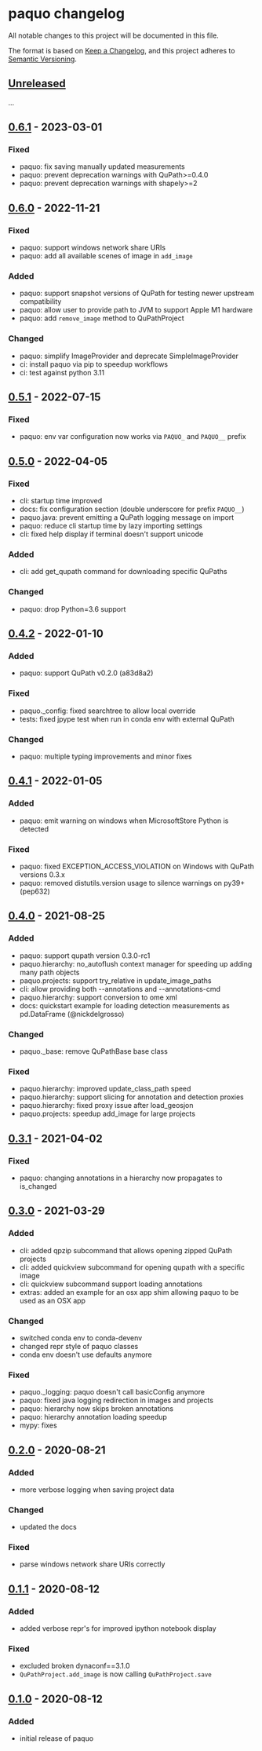 # paquo changelog

All notable changes to this project will be documented in this file.

The format is based on [Keep a Changelog](https://keepachangelog.com/en/1.0.0/),
and this project adheres to [Semantic Versioning](https://semver.org/spec/v2.0.0.html).


## [Unreleased]
...

## [0.6.1] - 2023-03-01
### Fixed
- paquo: fix saving manually updated measurements
- paquo: prevent deprecation warnings with QuPath>=0.4.0
- paquo: prevent deprecation warnings with shapely>=2

## [0.6.0] - 2022-11-21
### Fixed
- paquo: support windows network share URIs
- paquo: add all available scenes of image in `add_image`

### Added
- paquo: support snapshot versions of QuPath for testing newer upstream compatibility
- paquo: allow user to provide path to JVM to support Apple M1 hardware
- paquo: add `remove_image` method to QuPathProject

### Changed
- paquo: simplify ImageProvider and deprecate SimpleImageProvider
- ci: install paquo via pip to speedup workflows
- ci: test against python 3.11

## [0.5.1] - 2022-07-15
### Fixed
- paquo: env var configuration now works via `PAQUO_` and `PAQUO__` prefix

## [0.5.0] - 2022-04-05
### Fixed
- cli: startup time improved
- docs: fix configuration section (double underscore for prefix `PAQUO__`)
- paquo.java: prevent emitting a QuPath logging message on import
- paquo: reduce cli startup time by lazy importing settings
- cli: fixed help display if terminal doesn't support unicode

### Added
- cli: add get_qupath command for downloading specific QuPaths

### Changed
- paquo: drop Python=3.6 support

## [0.4.2] - 2022-01-10
### Added
- paquo: support QuPath v0.2.0 (a83d8a2)

### Fixed
- paquo._config: fixed searchtree to allow local override
- tests: fixed jpype test when run in conda env with external QuPath

### Changed
- paquo: multiple typing improvements and minor fixes

## [0.4.1] - 2022-01-05
### Added
- paquo: emit warning on windows when MicrosoftStore Python is detected

### Fixed
- paquo: fixed EXCEPTION_ACCESS_VIOLATION on Windows with QuPath versions 0.3.x
- paquo: removed distutils.version usage to silence warnings on py39+ (pep632)

## [0.4.0] - 2021-08-25
### Added
- paquo: support qupath version 0.3.0-rc1
- paquo.hierarchy: no_autoflush context manager for speeding up adding many path objects
- paquo.projects: support try_relative in update_image_paths
- cli: allow providing both --annotations and --annotations-cmd
- paquo.hierarchy: support conversion to ome xml
- docs: quickstart example for loading detection measurements as pd.DataFrame (@nickdelgrosso)

### Changed
- paquo._base: remove QuPathBase base class

### Fixed
- paquo.hierarchy: improved update_class_path speed
- paquo.hierarchy: support slicing for annotation and detection proxies
- paquo.hierarchy: fixed proxy issue after load_geosjon
- paquo.projects: speedup add_image for large projects

## [0.3.1] - 2021-04-02
### Fixed
- paquo: changing annotations in a hierarchy now propagates to is_changed

## [0.3.0] - 2021-03-29
### Added
- cli: added qpzip subcommand that allows opening zipped QuPath projects
- cli: added quickview subcommand for opening qupath with a specific image
- cli: quickview subcommand support loading annotations
- extras: added an example for an osx app shim allowing paquo to be used as an OSX app

### Changed
- switched conda env to conda-devenv
- changed repr style of paquo classes
- conda env doesn't use defaults anymore

### Fixed
- paquo._logging: paquo doesn't call basicConfig anymore
- paquo: fixed java logging redirection in images and projects
- paquo: hierarchy now skips broken annotations
- paquo: hierarchy annotation loading speedup
- mypy: fixes

## [0.2.0] - 2020-08-21
### Added
- more verbose logging when saving project data

### Changed
- updated the docs

### Fixed
- parse windows network share URIs correctly

## [0.1.1] - 2020-08-12
### Added
- added verbose repr's for improved ipython notebook display

### Fixed
- excluded broken dynaconf==3.1.0
- `QuPathProject.add_image` is now calling `QuPathProject.save`

## [0.1.0] - 2020-08-12
### Added
- initial release of paquo


[Unreleased]: https://github.com/bayer-science-for-a-better-life/paquo/compare/v0.6.1...HEAD
[0.6.1]: https://github.com/bayer-science-for-a-better-life/paquo/compare/v0.6.0...v0.6.1
[0.6.0]: https://github.com/bayer-science-for-a-better-life/paquo/compare/v0.5.1...v0.6.0
[0.5.1]: https://github.com/bayer-science-for-a-better-life/paquo/compare/v0.5.0...v0.5.1
[0.5.0]: https://github.com/bayer-science-for-a-better-life/paquo/compare/v0.4.2...v0.5.0
[0.4.2]: https://github.com/bayer-science-for-a-better-life/paquo/compare/v0.4.1...v0.4.2
[0.4.1]: https://github.com/bayer-science-for-a-better-life/paquo/compare/v0.4.0...v0.4.1
[0.4.0]: https://github.com/bayer-science-for-a-better-life/paquo/compare/v0.3.1...v0.4.0
[0.3.1]: https://github.com/bayer-science-for-a-better-life/paquo/compare/v0.3.0...v0.3.1
[0.3.0]: https://github.com/bayer-science-for-a-better-life/paquo/compare/v0.2.0...v0.3.0
[0.2.0]: https://github.com/bayer-science-for-a-better-life/paquo/compare/v0.1.1...v0.2.0
[0.1.1]: https://github.com/bayer-science-for-a-better-life/paquo/compare/v0.1.0...v0.1.1
[0.1.0]: https://github.com/bayer-science-for-a-better-life/paquo/tree/v0.1.0
